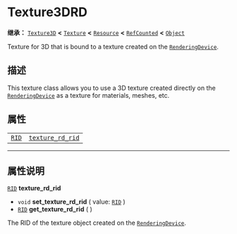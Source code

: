 <!-- ⚠ 请勿编辑本文件 ⚠ -->
<!-- 本文档使用脚本从 WeDot 引擎源码仓库生成。 -->
<!-- 生成脚本：https://github.com/WeDot-Engine/WeDot/tree/4.3/doc/tools/make_md.py； -->
<!-- 原文件：https://github.com/WeDot-Engine/WeDot/tree/4.3/doc/classes/Texture3DRD.xml。 -->

<div id="_class_texture3drd"></div>

# Texture3DRD

**继承：** [`Texture3D`](class_texture3d.md) **<** [`Texture`](class_texture.md) **<** [`Resource`](class_resource.md) **<** [`RefCounted`](class_refcounted.md) **<** [`Object`](class_object.md)

Texture for 3D that is bound to a texture created on the [`RenderingDevice`](class_renderingdevice.md).

## 描述

This texture class allows you to use a 3D texture created directly on the [`RenderingDevice`](class_renderingdevice.md) as a texture for materials, meshes, etc.

## 属性

|||
|:-:|:--|
| [`RID`](class_rid.md) | [`texture_rd_rid`](class_texture3drd.md#class_texture3drd_property_texture_rd_rid) |

<!-- rst-class:: classref-section-separator -->

---

## 属性说明

<div id="_class_texture3drd_property_texture_rd_rid"></div>

[`RID`](class_rid.md) **texture_rd_rid** <div id="class_texture3drd_property_texture_rd_rid"></div>

- `void` **set_texture_rd_rid** ( value: [`RID`](class_rid.md) )
- [`RID`](class_rid.md) **get_texture_rd_rid** ( )

The RID of the texture object created on the [`RenderingDevice`](class_renderingdevice.md).

[^virtual]: 本方法通常需要用户覆盖才能生效。
[^const]: 本方法无副作用，不会修改该实例的任何成员变量。
[^vararg]: 本方法除了能接受在此处描述的参数外，还能够继续接受任意数量的参数。
[^constructor]: 本方法用于构造某个类型。
[^static]: 调用本方法无需实例，可直接使用类名进行调用。
[^operator]: 本方法描述的是使用本类型作为左操作数的有效运算符。
[^bitfield]: 这个值是由下列位标志构成位掩码的整数。
[^void]: 无返回值。
